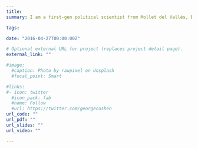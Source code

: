 ```yaml
---
title: 
summary: I am a first-gen political scientist from Mollet del Vallès, Barcelona (Spain). I am a Ph.D. student at the [European University Institute](https://www.eui.eu/en/academic-units/political-and-social-sciences) of Florence (Italy) under the supervision of Professor Elias Dinas. Professor Miriam Golden is my second co-supervisor. <br> <br> My research focuses on post-conflict and authoritarian regimes' political behavior. My work explores how different experiences of conflict resolution, violence, and authoritarian repression determine political behavior in authoritarian and democratic regimes. <br> <br> I am interested in quantitative techniques, especially in causal inference designs. I also aim to use original data. I employed original archival data in some of my work. An example of this is my project on the consequences of Francoist repression on political behavior in Galicia, Spain. I have also participated in designing surveys and intensive data collection fieldwork at different levels of aggregation. An instance of such is my joint work with Professor Dinas and Dr. Valentim on public expressions of national identity in several European countries. <br> <br> I also have a keen interest in topics determining social and memory policies. <br> <br> My research has been featured at [Kathimerini](https://www.ekathimerini.com/opinion/239359/has-the-prespes-accord-increased-nationalist-sentiments/). <br> <br> You can follow my lamentations on F.C. Barcelona on twitter at [@sergisme](https://twitter.com/Sergisme) 

tags:

date: "2016-04-27T00:00:00Z"

# Optional external URL for project (replaces project detail page).
external_link: ""

#image:
  #caption: Photo by rawpixel on Unsplash
  #focal_point: Smart

#links:
#- icon: twitter
  #icon_pack: fab
  #name: Follow
  #url: https://twitter.com/georgecushen
url_code: ""
url_pdf: ""
url_slides: ""
url_video: ""

---
```

